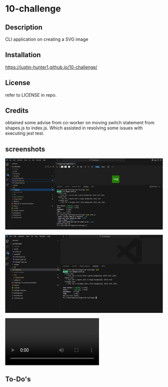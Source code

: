 # 10-challenge

## Description

CLI application on creating a SVG image


## Installation

https://justin-hunter1.github.io/10-challenge/


## License

refer to LICENSE in repo.


## Credits

obtained some advise from co-worker on moving switch statement from shapes.js to index.js. Which assisted in resolving some issues with executing jest test.


## screenshots

![Executing Application](assets/executing_cli.png)

![Jest Results](test/jest-results.png)

![screen record application executing](challenge-10-screenrecord.webm)


## To-Do's


